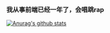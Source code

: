 ### 我从事前端已经一年了，会唱跳rap
[![Anurag's github stats](https://github-readme-stats.vercel.app/api?username=521xueweihan)](https://github.com/MrHuangqj/github-readme-stats)
